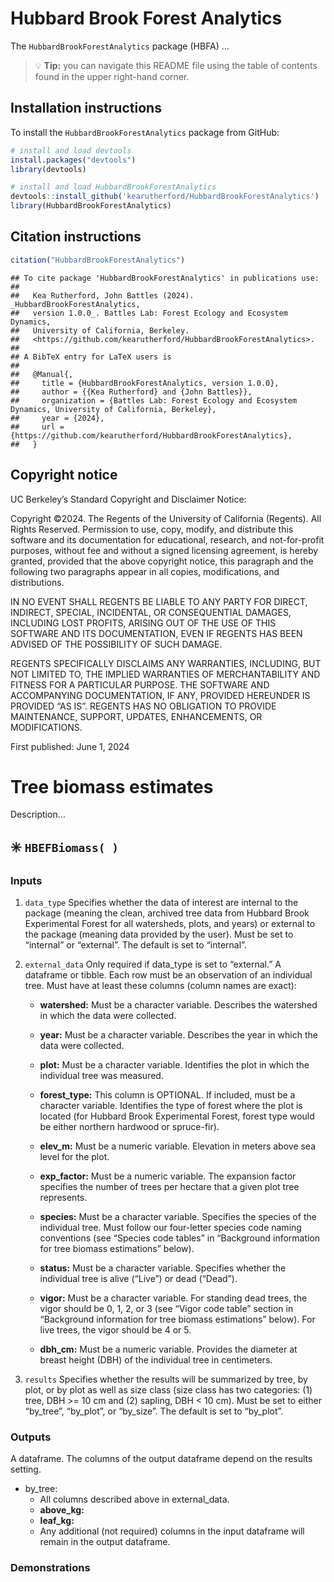 
# Hubbard Brook Forest Analytics

The `HubbardBrookForestAnalytics` package (HBFA) …

> :bulb: **Tip:** you can navigate this README file using the table of
> contents found in the upper right-hand corner.

## Installation instructions

To install the `HubbardBrookForestAnalytics` package from GitHub:

``` r
# install and load devtools
install.packages("devtools")
library(devtools)
```

``` r
# install and load HubbardBrookForestAnalytics
devtools::install_github('kearutherford/HubbardBrookForestAnalytics')
library(HubbardBrookForestAnalytics)
```

## Citation instructions

``` r
citation("HubbardBrookForestAnalytics")
```

    ## To cite package 'HubbardBrookForestAnalytics' in publications use:
    ## 
    ##   Kea Rutherford, John Battles (2024). _HubbardBrookForestAnalytics,
    ##   version 1.0.0_. Battles Lab: Forest Ecology and Ecosystem Dynamics,
    ##   University of California, Berkeley.
    ##   <https://github.com/kearutherford/HubbardBrookForestAnalytics>.
    ## 
    ## A BibTeX entry for LaTeX users is
    ## 
    ##   @Manual{,
    ##     title = {HubbardBrookForestAnalytics, version 1.0.0},
    ##     author = {{Kea Rutherford} and {John Battles}},
    ##     organization = {Battles Lab: Forest Ecology and Ecosystem Dynamics, University of California, Berkeley},
    ##     year = {2024},
    ##     url = {https://github.com/kearutherford/HubbardBrookForestAnalytics},
    ##   }

## Copyright notice

UC Berkeley’s Standard Copyright and Disclaimer Notice:

Copyright ©2024. The Regents of the University of California (Regents).
All Rights Reserved. Permission to use, copy, modify, and distribute
this software and its documentation for educational, research, and
not-for-profit purposes, without fee and without a signed licensing
agreement, is hereby granted, provided that the above copyright notice,
this paragraph and the following two paragraphs appear in all copies,
modifications, and distributions.

IN NO EVENT SHALL REGENTS BE LIABLE TO ANY PARTY FOR DIRECT, INDIRECT,
SPECIAL, INCIDENTAL, OR CONSEQUENTIAL DAMAGES, INCLUDING LOST PROFITS,
ARISING OUT OF THE USE OF THIS SOFTWARE AND ITS DOCUMENTATION, EVEN IF
REGENTS HAS BEEN ADVISED OF THE POSSIBILITY OF SUCH DAMAGE.

REGENTS SPECIFICALLY DISCLAIMS ANY WARRANTIES, INCLUDING, BUT NOT
LIMITED TO, THE IMPLIED WARRANTIES OF MERCHANTABILITY AND FITNESS FOR A
PARTICULAR PURPOSE. THE SOFTWARE AND ACCOMPANYING DOCUMENTATION, IF ANY,
PROVIDED HEREUNDER IS PROVIDED “AS IS”. REGENTS HAS NO OBLIGATION TO
PROVIDE MAINTENANCE, SUPPORT, UPDATES, ENHANCEMENTS, OR MODIFICATIONS.

First published: June 1, 2024

# Tree biomass estimates

Description…

## :eight_spoked_asterisk: `HBEFBiomass( )`

### Inputs

1.  `data_type` Specifies whether the data of interest are internal to
    the package (meaning the clean, archived tree data from Hubbard
    Brook Experimental Forest for all watersheds, plots, and years) or
    external to the package (meaning data provided by the user). Must be
    set to “internal” or “external”. The default is set to “internal”.

2.  `external_data` Only required if data_type is set to “external.” A
    dataframe or tibble. Each row must be an observation of an
    individual tree. Must have at least these columns (column names are
    exact):

    - **watershed:** Must be a character variable. Describes the
      watershed in which the data were collected.

    - **year:** Must be a character variable. Describes the year in
      which the data were collected.

    - **plot:** Must be a character variable. Identifies the plot in
      which the individual tree was measured.

    - **forest_type:** This column is OPTIONAL. If included, must be a
      character variable. Identifies the type of forest where the plot
      is located (for Hubbard Brook Experimental Forest, forest type
      would be either northern hardwood or spruce-fir).

    - **elev_m:** Must be a numeric variable. Elevation in meters above
      sea level for the plot.

    - **exp_factor:** Must be a numeric variable. The expansion factor
      specifies the number of trees per hectare that a given plot tree
      represents.

    - **species:** Must be a character variable. Specifies the species
      of the individual tree. Must follow our four-letter species code
      naming conventions (see “Species code tables” in “Background
      information for tree biomass estimations” below).

    - **status:** Must be a character variable. Specifies whether the
      individual tree is alive (“Live”) or dead (“Dead”).

    - **vigor:** Must be a character variable. For standing dead trees,
      the vigor should be 0, 1, 2, or 3 (see “Vigor code table” section
      in “Background information for tree biomass estimations” below).
      For live trees, the vigor should be 4 or 5.

    - **dbh_cm:** Must be a numeric variable. Provides the diameter at
      breast height (DBH) of the individual tree in centimeters.

3.  `results` Specifies whether the results will be summarized by tree,
    by plot, or by plot as well as size class (size class has two
    categories: (1) tree, DBH \>= 10 cm and (2) sapling, DBH \< 10 cm).
    Must be set to either “by_tree”, “by_plot”, or “by_size”. The
    default is set to “by_plot”.

### Outputs

A dataframe. The columns of the output dataframe depend on the results
setting.

- by_tree:
  - All columns described above in external_data.
  - **above_kg:**
  - **leaf_kg:**
  - Any additional (not required) columns in the input dataframe will
    remain in the output dataframe.

### Demonstrations

<br>
